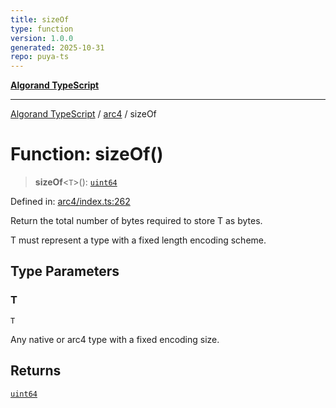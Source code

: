 ```yaml
---
title: sizeOf
type: function
version: 1.0.0
generated: 2025-10-31
repo: puya-ts
---
```

[**Algorand TypeScript**](../../README.md)

***

[Algorand TypeScript](../../modules.md) / [arc4](../README.md) / sizeOf

# Function: sizeOf()

> **sizeOf**\<`T`\>(): [`uint64`](../../index/type-aliases/uint64.md)

Defined in: [arc4/index.ts:262](https://github.com/algorandfoundation/puya-ts/blob/main/packages/algo-ts/src/arc4/index.ts#L262)

Return the total number of bytes required to store T as bytes.

T must represent a type with a fixed length encoding scheme.

## Type Parameters

### T

`T`

Any native or arc4 type with a fixed encoding size.

## Returns

[`uint64`](../../index/type-aliases/uint64.md)
